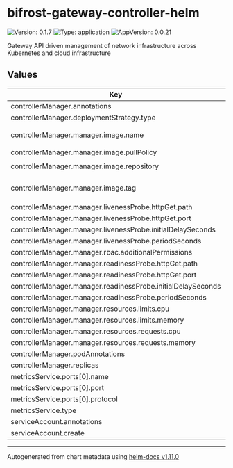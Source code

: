 # bifrost-gateway-controller-helm

![Version: 0.1.7](https://img.shields.io/badge/Version-0.1.7-informational?style=flat-square) ![Type: application](https://img.shields.io/badge/Type-application-informational?style=flat-square) ![AppVersion: 0.0.21](https://img.shields.io/badge/AppVersion-0.0.21-informational?style=flat-square)

Gateway API driven management of network infrastructure across Kubernetes and cloud infrastructure

## Values

| Key | Type | Default | Description |
|-----|------|---------|-------------|
| controllerManager.annotations | object | `{}` |  |
| controllerManager.deploymentStrategy.type | string | `"Recreate"` |  |
| controllerManager.manager.image.name | string | `"bifrost-gateway-controller"` |  |
| controllerManager.manager.image.pullPolicy | string | `"IfNotPresent"` |  |
| controllerManager.manager.image.repository | string | `"ghcr.io/tv2-oss"` |  |
| controllerManager.manager.image.tag | string | `""` | Image tag. Defaults to `.Chart.appVersion` |
| controllerManager.manager.livenessProbe.httpGet.path | string | `"/healthz"` |  |
| controllerManager.manager.livenessProbe.httpGet.port | int | `8081` |  |
| controllerManager.manager.livenessProbe.initialDelaySeconds | int | `15` |  |
| controllerManager.manager.livenessProbe.periodSeconds | int | `20` |  |
| controllerManager.manager.rbac.additionalPermissions | list | `[]` |  |
| controllerManager.manager.readinessProbe.httpGet.path | string | `"/readyz"` |  |
| controllerManager.manager.readinessProbe.httpGet.port | int | `8081` |  |
| controllerManager.manager.readinessProbe.initialDelaySeconds | int | `5` |  |
| controllerManager.manager.readinessProbe.periodSeconds | int | `10` |  |
| controllerManager.manager.resources.limits.cpu | string | `"500m"` |  |
| controllerManager.manager.resources.limits.memory | string | `"128Mi"` |  |
| controllerManager.manager.resources.requests.cpu | string | `"10m"` |  |
| controllerManager.manager.resources.requests.memory | string | `"64Mi"` |  |
| controllerManager.podAnnotations | object | `{}` |  |
| controllerManager.replicas | int | `1` |  |
| metricsService.ports[0].name | string | `"http"` |  |
| metricsService.ports[0].port | int | `8080` |  |
| metricsService.ports[0].protocol | string | `"TCP"` |  |
| metricsService.type | string | `"ClusterIP"` |  |
| serviceAccount.annotations | object | `{}` |  |
| serviceAccount.create | bool | `true` |  |

----------------------------------------------
Autogenerated from chart metadata using [helm-docs v1.11.0](https://github.com/norwoodj/helm-docs/releases/v1.11.0)
